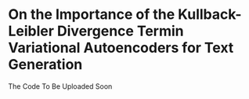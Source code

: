 # On the Importance of the Kullback-Leibler Divergence Termin Variational Autoencoders for Text Generation

The Code To Be Uploaded Soon
